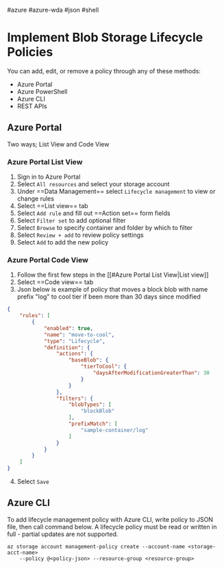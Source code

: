 #azure #azure-wda #json #shell 

# Implement Blob Storage Lifecycle Policies
You can add, edit, or remove a policy through any of these methods:
- Azure Portal
- Azure PowerShell
- Azure CLI
- REST APIs

## Azure Portal
Two ways; List View and Code View

### Azure Portal List View
1. Sign in to Azure Portal
2. Select `All resources` and select your storage account
3. Under ==Data Management== select `Lifecycle management` to view or change rules
4. Select ==List view== tab
5. Select `Add rule` and fill out ==Action set== form fields
6. Select `Filter set` to add optional filter
7. Select `Browse` to specify container and folder by which to filter
8. Select `Review + add` to review policy settings
9. Select `Add` to add the new policy

### Azure Portal Code View
1. Follow the first few steps in the [[#Azure Portal List View|List view]]
2. Select ==Code view== tab
3. Json below is example of policy that moves a block blob with name prefix "log" to cool tier if been more than 30 days since modified
```json
{
	"rules": [
		{
			"enabled": true,
			"name": "move-to-cool",
			"type": "Lifecycle",
			"definition": {
				"actions": {
					"baseBlob": {
						"tierToCool": {
							"daysAfterModificationGreaterThan": 30
						}
					}
				},
				"filters": {
					"blobTypes": [
						"blockBlob"
					],
					"prefixMatch": [
						"sample-container/log"
					]
				}
			}
		}
	]	
}
```
4. Select `Save`

## Azure CLI
To add lifecycle management policy with Azure CLI, write policy to JSON file, then call command below.
A lifecycle policy must be read or written in full - partial updates are not supported.
```shell
az storage account management-policy create --account-name <storage-acct-name> 
	--policy @<policy-json> --resource-group <resource-group>
```